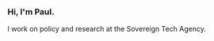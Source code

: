 ### Hi, I'm Paul. 

I work on policy and research at the Sovereign Tech Agency. 




<!--
**psharratt/psharratt** is a ✨ _special_ ✨ repository because its `README.md` (this file) appears on your GitHub profile.



